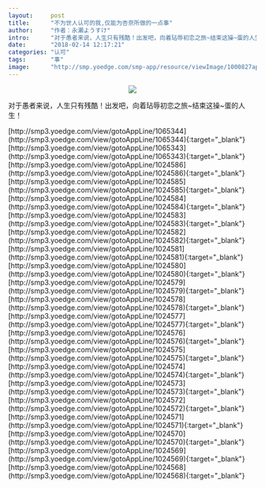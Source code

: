 ```yaml
---
layout:     post
title:      "不为世人认可的我,仅能为杏奈所做的一点事"
author:     "作者：永瀬ようすけ"
intro:      "对于愚者来说，人生只有残酷！出发吧，向着玷辱初恋之旅~结束这操~蛋的人生！"
date:       "2018-02-14 12:17:21"
categories: "认可"
tags:       "事"
image:      "http://smp.yoedge.com/smp-app/resource/viewImage/1000827appline.png"
---
```

<div style="text-align: center">
<p><img src="http://smp.yoedge.com/smp-app/resource/viewImage/1000827appline.png"/></p>
</div>
<p class="post-meta">
<span>对于愚者来说，人生只有残酷！出发吧，向着玷辱初恋之旅~结束这操~蛋的人生！</span>
</p>
[http://smp3.yoedge.com/view/gotoAppLine/1065344](http://smp3.yoedge.com/view/gotoAppLine/1065344){:target="_blank"}
[http://smp3.yoedge.com/view/gotoAppLine/1065343](http://smp3.yoedge.com/view/gotoAppLine/1065343){:target="_blank"}
[http://smp3.yoedge.com/view/gotoAppLine/1024586](http://smp3.yoedge.com/view/gotoAppLine/1024586){:target="_blank"}
[http://smp3.yoedge.com/view/gotoAppLine/1024585](http://smp3.yoedge.com/view/gotoAppLine/1024585){:target="_blank"}
[http://smp3.yoedge.com/view/gotoAppLine/1024584](http://smp3.yoedge.com/view/gotoAppLine/1024584){:target="_blank"}
[http://smp3.yoedge.com/view/gotoAppLine/1024583](http://smp3.yoedge.com/view/gotoAppLine/1024583){:target="_blank"}
[http://smp3.yoedge.com/view/gotoAppLine/1024582](http://smp3.yoedge.com/view/gotoAppLine/1024582){:target="_blank"}
[http://smp3.yoedge.com/view/gotoAppLine/1024581](http://smp3.yoedge.com/view/gotoAppLine/1024581){:target="_blank"}
[http://smp3.yoedge.com/view/gotoAppLine/1024580](http://smp3.yoedge.com/view/gotoAppLine/1024580){:target="_blank"}
[http://smp3.yoedge.com/view/gotoAppLine/1024579](http://smp3.yoedge.com/view/gotoAppLine/1024579){:target="_blank"}
[http://smp3.yoedge.com/view/gotoAppLine/1024578](http://smp3.yoedge.com/view/gotoAppLine/1024578){:target="_blank"}
[http://smp3.yoedge.com/view/gotoAppLine/1024577](http://smp3.yoedge.com/view/gotoAppLine/1024577){:target="_blank"}
[http://smp3.yoedge.com/view/gotoAppLine/1024576](http://smp3.yoedge.com/view/gotoAppLine/1024576){:target="_blank"}
[http://smp3.yoedge.com/view/gotoAppLine/1024575](http://smp3.yoedge.com/view/gotoAppLine/1024575){:target="_blank"}
[http://smp3.yoedge.com/view/gotoAppLine/1024574](http://smp3.yoedge.com/view/gotoAppLine/1024574){:target="_blank"}
[http://smp3.yoedge.com/view/gotoAppLine/1024573](http://smp3.yoedge.com/view/gotoAppLine/1024573){:target="_blank"}
[http://smp3.yoedge.com/view/gotoAppLine/1024572](http://smp3.yoedge.com/view/gotoAppLine/1024572){:target="_blank"}
[http://smp3.yoedge.com/view/gotoAppLine/1024571](http://smp3.yoedge.com/view/gotoAppLine/1024571){:target="_blank"}
[http://smp3.yoedge.com/view/gotoAppLine/1024570](http://smp3.yoedge.com/view/gotoAppLine/1024570){:target="_blank"}
[http://smp3.yoedge.com/view/gotoAppLine/1024569](http://smp3.yoedge.com/view/gotoAppLine/1024569){:target="_blank"}
[http://smp3.yoedge.com/view/gotoAppLine/1024568](http://smp3.yoedge.com/view/gotoAppLine/1024568){:target="_blank"}


